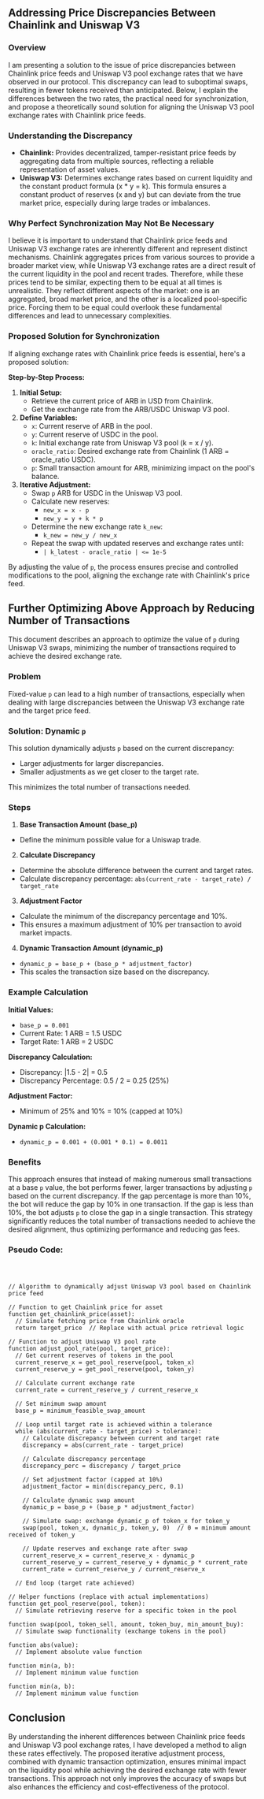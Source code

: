 





## Addressing Price Discrepancies Between Chainlink and Uniswap V3

### Overview

I am presenting a solution to the issue of price discrepancies between Chainlink price feeds and Uniswap V3 pool exchange rates that we have observed in our protocol. This discrepancy can lead to suboptimal swaps, resulting in fewer tokens received than anticipated. Below, I explain the differences between the two rates, the practical need for synchronization, and propose a theoretically sound solution for aligning the Uniswap V3 pool exchange rates with Chainlink price feeds.


### Understanding the Discrepancy

* **Chainlink:** Provides decentralized, tamper-resistant price feeds by aggregating data from multiple sources, reflecting a reliable representation of asset values.
* **Uniswap V3:** Determines exchange rates based on current liquidity and the constant product formula (x * y = k). This formula ensures a constant product of reserves (x and y) but can deviate from the true market price, especially during large trades or imbalances.

### Why Perfect Synchronization May Not Be Necessary

I believe it is important to understand that Chainlink price feeds and Uniswap V3 exchange rates are inherently different and represent distinct mechanisms. Chainlink aggregates prices from various sources to provide a broader market view, while Uniswap V3 exchange rates are a direct result of the current liquidity in the pool and recent trades. Therefore, while these prices tend to be similar, expecting them to be equal at all times is unrealistic. They reflect different aspects of the market: one is an aggregated, broad market price, and the other is a localized pool-specific price. Forcing them to be equal could overlook these fundamental differences and lead to unnecessary complexities.


### Proposed Solution for Synchronization

If aligning exchange rates with Chainlink price feeds is essential, here's a proposed solution:

**Step-by-Step Process:**

1. **Initial Setup:**
    * Retrieve the current price of ARB in USD from Chainlink.
    * Get the exchange rate from the ARB/USDC Uniswap V3 pool.
2. **Define Variables:**
    * `x`: Current reserve of ARB in the pool.
    * `y`: Current reserve of USDC in the pool.
    * `k`: Initial exchange rate from Uniswap V3 pool (k = x / y).
    * `oracle_ratio`: Desired exchange rate from Chainlink (1 ARB = oracle_ratio USDC).
    * `p`: Small transaction amount for ARB, minimizing impact on the pool's balance.
3. **Iterative Adjustment:**
    * Swap `p` ARB for USDC in the Uniswap V3 pool.
    * Calculate new reserves:
        * `new_x = x - p`
        * `new_y = y + k * p`
    * Determine the new exchange rate `k_new`:
        * `k_new = new_y / new_x`
    * Repeat the swap with updated reserves and exchange rates until:
        * `| k_latest - oracle_ratio | <= 1e-5`

By adjusting the value of `p`, the process ensures precise and controlled modifications to the pool, aligning the exchange rate with Chainlink's price feed.



## Further Optimizing Above Approach by Reducing Number of Transactions

This document describes an approach to optimize the value of `p` during Uniswap V3 swaps, minimizing the number of transactions required to achieve the desired exchange rate.

### Problem

Fixed-value `p` can lead to a high number of transactions, especially when dealing with large discrepancies between the Uniswap V3 exchange rate and the target price feed.

### Solution: Dynamic `p`

This solution dynamically adjusts `p` based on the current discrepancy:

* Larger adjustments for larger discrepancies.
* Smaller adjustments as we get closer to the target rate.

This minimizes the total number of transactions needed.

### Steps

1. **Base Transaction Amount (base_p)**

* Define the minimum possible value for a Uniswap trade.

2. **Calculate Discrepancy**

* Determine the absolute difference between the current and target rates.
* Calculate discrepancy percentage: `abs(current_rate - target_rate) / target_rate`

3. **Adjustment Factor**

* Calculate the minimum of the discrepancy percentage and 10%.
* This ensures a maximum adjustment of 10% per transaction to avoid market impacts.

4. **Dynamic Transaction Amount (dynamic_p)**

* `dynamic_p = base_p + (base_p * adjustment_factor)`
* This scales the transaction size based on the discrepancy.

### Example Calculation

**Initial Values:**

* `base_p = 0.001`
* Current Rate: 1 ARB = 1.5 USDC
* Target Rate: 1 ARB = 2 USDC

**Discrepancy Calculation:**

* Discrepancy: |1.5 - 2| = 0.5
* Discrepancy Percentage: 0.5 / 2 = 0.25 (25%)

**Adjustment Factor:**

* Minimum of 25% and 10% = 10% (capped at 10%)

**Dynamic p Calculation:**

* `dynamic_p = 0.001 + (0.001 * 0.1) = 0.0011`

### Benefits


This approach ensures that instead of making numerous small transactions at a base `p` value, the bot performs fewer, larger transactions by adjusting `p` based on the current discrepancy. If the gap percentage is more than 10%, the bot will reduce the gap by 10% in one transaction. If the gap is less than 10%, the bot adjusts `p` to close the gap in a single transaction. This strategy significantly reduces the total number of transactions needed to achieve the desired alignment, thus optimizing performance and reducing gas fees.




### Pseudo Code:


```



// Algorithm to dynamically adjust Uniswap V3 pool based on Chainlink price feed

// Function to get Chainlink price for asset
function get_chainlink_price(asset):
  // Simulate fetching price from Chainlink oracle
  return target_price  // Replace with actual price retrieval logic

// Function to adjust Uniswap V3 pool rate
function adjust_pool_rate(pool, target_price):
  // Get current reserves of tokens in the pool
  current_reserve_x = get_pool_reserve(pool, token_x)
  current_reserve_y = get_pool_reserve(pool, token_y)

  // Calculate current exchange rate
  current_rate = current_reserve_y / current_reserve_x

  // Set minimum swap amount
  base_p = minimum_feasible_swap_amount

  // Loop until target rate is achieved within a tolerance
  while (abs(current_rate - target_price) > tolerance):
    // Calculate discrepancy between current and target rate
    discrepancy = abs(current_rate - target_price)

    // Calculate discrepancy percentage
    discrepancy_perc = discrepancy / target_price

    // Set adjustment factor (capped at 10%)
    adjustment_factor = min(discrepancy_perc, 0.1)

    // Calculate dynamic swap amount
    dynamic_p = base_p + (base_p * adjustment_factor)

    // Simulate swap: exchange dynamic_p of token_x for token_y
    swap(pool, token_x, dynamic_p, token_y, 0)  // 0 = minimum amount received of token_y

    // Update reserves and exchange rate after swap
    current_reserve_x = current_reserve_x - dynamic_p
    current_reserve_y = current_reserve_y + dynamic_p * current_rate
    current_rate = current_reserve_y / current_reserve_x

  // End loop (target rate achieved)

// Helper functions (replace with actual implementations)
function get_pool_reserve(pool, token):
  // Simulate retrieving reserve for a specific token in the pool

function swap(pool, token_sell, amount, token_buy, min_amount_buy):
  // Simulate swap functionality (exchange tokens in the pool)

function abs(value):
  // Implement absolute value function

function min(a, b):
  // Implement minimum value function

function min(a, b):
  // Implement minimum value function
```
## Conclusion

By understanding the inherent differences between Chainlink price feeds and Uniswap V3 pool exchange rates, I have developed a method to align these rates effectively. The proposed iterative adjustment process, combined with dynamic transaction optimization, ensures minimal impact on the liquidity pool while achieving the desired exchange rate with fewer transactions. This approach not only improves the accuracy of swaps but also enhances the efficiency and cost-effectiveness of the protocol.



